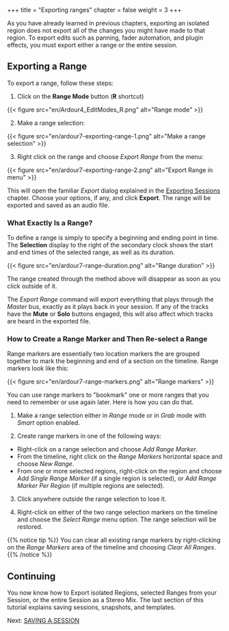 +++
title = "Exporting ranges"
chapter = false
weight = 3
+++

As you have already learned in previous chapters, exporting an isolated region
does not export all of the changes you might have made to that region. To export edits such as panning, fader automation, and plugin effects, you must
export either a range or the entire session.

## Exporting a Range

To export a range, follow these steps:

1. Click on the **Range Mode** button (**R** shortcut)

{{< figure src="en/Ardour4_EditModes_R.png" alt="Range mode" >}}

2. Make a range selection:

{{< figure src="en/ardour7-exporting-range-1.png" alt="Make a range selection" >}}

3. Right click on the range and choose _Export Range_ from the menu:

{{< figure src="en/ardour7-exporting-range-2.png" alt="Export Range in menu" >}}

This will open the familiar _Export_ dialog explained in the [Exporting
Sessions](../exporting-a-session) chapter. Choose your options, if any, and
click **Export**. The range will be exported and saved as an audio file.

### What Exactly Is a Range?

To define a range is simply to specify a beginning and ending point in time. The **Selection** display to the right of the secondary clock shows the start and end times of the selected range, as well as its duration.

{{< figure src="en/ardour7-range-duration.png" alt="Range duration" >}}

The range created through the method above will disappear as soon as you click outside of it.

The _Export Range_ command will export everything that plays through the
_Master_ bus, exactly as it plays back in your session. If any of the tracks
have the **Mute** or **Solo** buttons engaged, this will also affect which
tracks are heard in the exported file.

### How to Create a Range Marker and Then Re-select a Range

Range markers are essentially two location markers the are grouped together to mark the beginning and end of a section on the timeline. Range markers look like this:

{{< figure src="en/ardour7-range-markers.png" alt="Range markers" >}}

You can use range markers to "bookmark" one or more ranges that you need to remember or use again later. Here is how you can do that.

1. Make a range selection either in _Range_ mode or in _Grab_ mode with _Smart_
option enabled.

2. Create range markers in one of the following ways:

* Right-click on a range selection and choose _Add Range Marker_.
* From the timeline, right click on the _Range Markers_ horizontal space and choose _New Range_.
* From one or more selected regions, right-click on the region and choose _Add
Single Range Marker_ (if a single region is selected), or _Add Range Marker Per
Region_ (if multiple regions are selected).

3. Click anywhere outside the range selection to lose it.

4. Right-click on either of the two range selection markers on the timeline and
choose the _Select Range_ menu option. The range selection will be restored.

{{% notice tip %}}
You can clear all existing range markers by right-clicking on the _Range Markers_ area of the timeline and choosing _Clear All Ranges_.
{{% /notice %}}

## Continuing 

You now know how to Export isolated Regions, selected Ranges from your Session, or the entire Session as a Stereo Mix. The last section of this tutorial explains saving sessions, snapshots, and templates.

Next: [SAVING A SESSION](../../saving-sessions/saving-a-session/)
